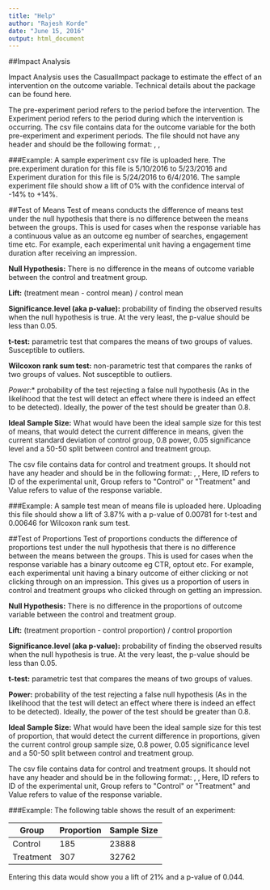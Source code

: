 ```yaml
---
title: "Help"
author: "Rajesh Korde"
date: "June 15, 2016"
output: html_document
---
```


##Impact Analysis

Impact Analysis uses the CasualImpact package to estimate the effect of an intervention on the outcome variable. Technical details about the package can be found here.

The pre-experiment period refers to the period before the intervention. The Experiment period refers to  the period during which the intervention is occurring. The csv file contains data for the outcome variable for the both pre-experiment and experiment periods. The file should not have any header and should be the following format:
<Date>, <Control Data>, <Experiment Data>

###Example:
 A sample experiment csv file is uploaded here. The pre.experiment duration for this file is 5/10/2016 to 5/23/2016 and Experiment duration for this file is 5/24/2016 to 6/4/2016. The sample experiment file should show a lift of 0% with the confidence interval of -14% to +14%.

##Test of Means
Test of means conducts the difference of means test under the null hypothesis that there is no difference between the means between the groups. This is used for cases when the response variable has a continuous value as an outcome eg number of searches, engagement time etc. For example, each experimental unit having a engagement time duration after receiving an impression.

**Null Hypothesis:** There is no difference in the means of outcome variable between the control and treatment group.

**Lift:** (treatment mean - control mean) / control mean

**Significance.level (aka p-value):** probability of finding the observed results when the null hypothesis is true. At the very least, the p-value should be less than 0.05.

**t-test:** parametric test that compares the means of two groups of values. Susceptible to outliers.

**Wilcoxon rank sum test:** non-parametric test that compares the ranks of two groups of values. Not susceptible to outliers.

*Power:** probability of the test rejecting a false null hypothesis (As in the likelihood that the test will detect an effect where there is indeed an effect to be detected). Ideally, the power of the test should be greater than 0.8.

**Ideal Sample Size:** What would have been the ideal sample size for this test of means, that would detect the current difference in means, given the current standard deviation of control group, 0.8 power, 0.05 significance level and a 50-50 split between control and treatment group.

The csv file contains data for control and treatment groups. It should not have any header and should be in the following format:
<ID>, <Group>, <Value>
Here, ID refers to ID of the experimental unit, Group refers to "Control" or "Treatment" and Value refers to value of the response variable.

###Example:
A sample test mean of means file is uploaded here. Uploading this file should show a lift of 3.87% with a p-value of 0.00781 for t-test and 0.00646 for Wilcoxon rank sum test.

##Test of Proportions
Test of proportions conducts the difference of proportions test under the null hypothesis that there is no difference between the means between the groups. This is used for cases when the response variable has a binary outcome eg CTR, optout etc. For example, each experimental unit having a binary outcome of either clicking or not clicking through on an impression. This gives us a proportion of users in control and treatment groups who clicked through on getting an impression.

**Null Hypothesis:** There is no difference in the proportions of outcome variable between the control and treatment group.

**Lift:** (treatment proportion - control proportion) / control proportion

**Significance.level (aka p-value):** probability of finding the observed results when the null hypothesis is true. At the very least, the p-value should be less than 0.05.

**t-test:** parametric test that compares the means of two groups of values.

**Power:** probability of the test rejecting a false null hypothesis (As in the likelihood that the test will detect an effect where there is indeed an effect to be detected). Ideally, the power of the test should be greater than 0.8.

**Ideal Sample Size:** What would have been the ideal sample size for this test of proportion, that would detect the current difference in proportions, given the current control group sample size, 0.8 power, 0.05 significance level and a 50-50 split between control and treatment group.

The csv file contains data for control and treatment groups. It should not have any header and should be in the following format:
<ID>, <Group>, <Value>
Here, ID refers to ID of the experimental unit, Group refers to "Control" or "Treatment" and Value refers to value of the response variable.

###Example:
The following table shows the result of an experiment:

   Group  |Proportion|Sample Size
 ---------|----------|-----------
Control   |  185     |  23888
Treatment |  307     |  32762

Entering this data would show you a lift of 21% and a p-value of 0.044.